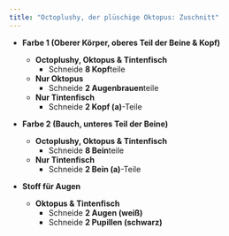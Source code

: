 ```yaml
---
title: "Octoplushy, der plüschige Oktopus: Zuschnitt"
---
```


- **Farbe 1 (Oberer Körper, oberes Teil der Beine & Kopf)**
  - **Octoplushy, Oktopus & Tintenfisch**
    - Schneide **8 Kopf**teile
  - **Nur Oktopus**
    - Schneide **2 Augenbrauen**teile
  - **Nur Tintenfisch**
    - Schneide **2 Kopf (a)**-Teile

- **Farbe 2 (Bauch, unteres Teil der Beine)**
  - **Octoplushy, Oktopus & Tintenfisch**
    - Schneide **8 Bein**teile
  - **Nur Tintenfisch**
    - Schneide **2 Bein (a)**-Teile

- **Stoff für Augen**
  - **Oktopus & Tintenfisch**
    - Schneide **2 Augen (weiß)**
    - Schneide **2 Pupillen (schwarz)**
